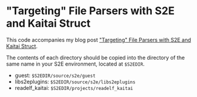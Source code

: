 # "Targeting" File Parsers with S2E and Kaitai Struct

This code accompanies my blog post ["Targeting" File Parsers with S2E and
Kaitai Struct](https://adrianherrera.github.io/post/kaitai-s2e).

The contents of each directory should be copied into the directory of the same
name in your S2E environment, located at `$S2EDIR`.

* guest: `$S2EDIR/source/s2e/guest`
* libs2eplugins: `$S2EDIR/source/s2e/libs2eplugins`
* readelf_kaitai: `$S2EDIR/projects/readelf_kaitai`
